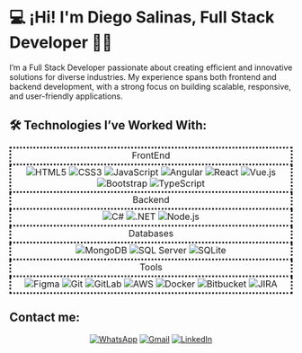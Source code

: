 # 💻 ¡Hi! I'm Diego Salinas, Full Stack Developer 👨‍💻

<p>I’m a Full Stack Developer passionate about creating efficient and innovative solutions for diverse industries. My experience spans both frontend and backend development, with a strong focus on building scalable, responsive, and user-friendly applications.</p>

## 🛠️ Technologies I’ve Worked With:

<table style='width: 100%; border-collapse: collapse; text-align: center;' align = center >
    <tr >
        <td style='height: 30px; border:dotted;' align = center>FrontEnd</td>
    </tr> 
    <tr >
        <td style='height: 30px; border:dotted;'  align = center>
            <img src="https://img.shields.io/badge/HTML5-%23E34F26.svg?style=flat&logo=html5&logoColor=white" alt="HTML5" />
            <img src="https://img.shields.io/badge/CSS3-%231572B6.svg?style=flat&logo=css3&logoColor=white" alt="CSS3" />
            <img src="https://img.shields.io/badge/JavaScript-%23F7DF1E.svg?style=flat&logo=javascript&logoColor=black" alt="JavaScript" />
            <img src="https://img.shields.io/badge/Angular-%23DD0031.svg?style=flat&logo=angular&logoColor=white" alt="Angular" />
            <img src="https://img.shields.io/badge/React-%2361DAFB.svg?style=flat&logo=react&logoColor=black" alt="React" />
            <img src="https://img.shields.io/badge/Vue.js-%234FC08D.svg?style=flat&logo=vue.js&logoColor=white" alt="Vue.js" />
            <img src="https://img.shields.io/badge/Bootstrap-%23563D7C.svg?style=flat&logo=bootstrap&logoColor=white" alt="Bootstrap" />
            <img src="https://img.shields.io/badge/TypeScript-%23007ACC.svg?style=flat&logo=typescript&logoColor=white" alt="TypeScript" />
        </td>
    </tr> 
    <tr >
        <td style='height: 30px; border:dotted;' align = center>Backend</td>
    </tr> 
    <tr >
        <td style='height: 30px; border:dotted;' align = center>
            <img src="https://img.shields.io/badge/C%23-%23239120.svg?style=flat&logo=c-sharp&logoColor=white" alt="C#" />
            <img src="https://img.shields.io/badge/.NET-%235C2D91.svg?style=flat&logo=.net&logoColor=white" alt=".NET" />
            <img src="https://img.shields.io/badge/Node.js-%23339933.svg?style=flat&logo=node.js&logoColor=white" alt="Node.js" />
        </td>
    </tr> 
    <tr>
        <td style='height: 30px; border:dotted;' align = center>Databases</td>
    </tr> 
    <tr>
        <td style='height: 30px; border:dotted;' align = center>
            <img src="https://img.shields.io/badge/MongoDB-%2347A248.svg?style=flat&logo=mongodb&logoColor=white" alt="MongoDB" />
            <img src="https://img.shields.io/badge/SQL_Server-%23CC2927.svg?style=flat&logo=microsoft-sql-server&logoColor=white" alt="SQL Server" />
            <img src="https://img.shields.io/badge/SQLite-%23003B57.svg?style=flat&logo=sqlite&logoColor=white" alt="SQLite" />
        </td>
    </tr> 
    <tr>
        <td style='height: 30px; border:dotted;' align = center>Tools</td>
    </tr> 
    <tr>
        <td style='height: 30px; border:dotted;' align = center>
            <img src="https://img.shields.io/badge/Figma-%23F24E1E.svg?style=flat&logo=figma&logoColor=white" alt="Figma" />
            <img src="https://img.shields.io/badge/Git-%23F05033.svg?style=flat&logo=git&logoColor=white" alt="Git" />
            <img src="https://img.shields.io/badge/GitLab-%23FC6D26.svg?style=flat&logo=gitlab&logoColor=white" alt="GitLab" />
            <img src="https://img.shields.io/badge/AWS-%23FF9900.svg?style=flat&logo=amazon-aws&logoColor=white" alt="AWS" />
            <img src="https://img.shields.io/badge/Docker-%232496ED.svg?style=flat&logo=docker&logoColor=white" alt="Docker" />
            <img src="https://img.shields.io/badge/Bitbucket-%230047B3.svg?style=flat&logo=bitbucket&logoColor=white" alt="Bitbucket" />
            <img src="https://img.shields.io/badge/JIRA-%230A0FFF.svg?style=flat&logo=jira&logoColor=white" alt="JIRA" />
        </td>
    </tr> 
</table>

## Contact me: 
<div align=center>
<a href='https://wa.me/+51939584742'><img src="https://img.shields.io/badge/WhatsApp-%2384D42D.svg?style=flat&logo=whatsapp&logoColor=white" alt="WhatsApp" /></a>
<a href="mailto:salinas.umeres.da@gmail.com"><img src="https://img.shields.io/badge/Gmail-%23D14836.svg?style=flat&logo=gmail&logoColor=white" alt="Gmail" /></a>
<a href="https://www.linkedin.com/in/diego-salinas-umeres-88a04418b/" target="_blank"><img src="https://img.shields.io/badge/LinkedIn-%230A66C2.svg?style=flat&logo=linkedin&logoColor=white" alt="LinkedIn" /></a>
</div>

